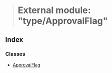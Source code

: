 > # External module: "type/ApprovalFlag"

## Index

### Classes

* [ApprovalFlag](../classes/_type_approvalflag_.approvalflag.md)